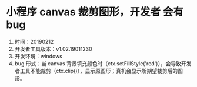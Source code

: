 # 小程序 canvas 裁剪图形，开发者 会有bug
1. 时间：20190212
2. 开发者工具版本：v1.02.19011230
3. 开发环境：windows
4. bug 形式：当 canvas 背景填充颜色时（ctx.setFillStyle('red')），会导致开发者工具不能裁剪（ctx.clip()），显示原图形；真机会显示所期望裁剪后的图形。